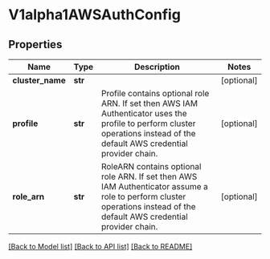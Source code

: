 # V1alpha1AWSAuthConfig

## Properties
Name | Type | Description | Notes
------------ | ------------- | ------------- | -------------
**cluster_name** | **str** |  | [optional] 
**profile** | **str** | Profile contains optional role ARN. If set then AWS IAM Authenticator uses the profile to perform cluster operations instead of the default AWS credential provider chain. | [optional] 
**role_arn** | **str** | RoleARN contains optional role ARN. If set then AWS IAM Authenticator assume a role to perform cluster operations instead of the default AWS credential provider chain. | [optional] 

[[Back to Model list]](../README.md#documentation-for-models) [[Back to API list]](../README.md#documentation-for-api-endpoints) [[Back to README]](../README.md)

